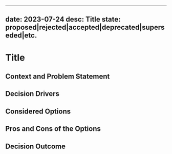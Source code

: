 <!-- SPDX-License-Identifier: MIT -->

---
date: 2023-07-24
desc: Title
state: proposed|rejected|accepted|deprecated|superseded|etc.
---
<!--
What is the status, such as proposed, accepted, rejected, deprecated, superseded, etc.?
-->

<!--
This is a basic ADR template from [Documenting architecture decisions - Michael Nygard](http://thinkrelevance.com/blog/2011/11/15/documenting-architecture-decisions).

It's possible to manage the ADR files with [adr-tools](https://github.com/npryce/adr-tools).
-->
# Title

## Context and Problem Statement

<!--
Describe the context and the problem that we are trying to solve.
-->

## Decision Drivers

<!--
List possible facts which may influence the decision.
-->

## Considered Options

<!--
List possible options to address the problem or issue.
-->

## Pros and Cons of the Options

<!--
List the pros and cons of each option.
-->

## Decision Outcome

<!--
What option was chosen? Why?
-->